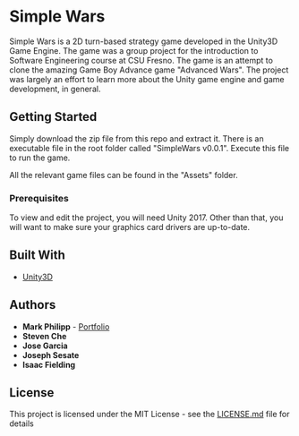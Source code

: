 # Simple Wars

Simple Wars is a 2D turn-based strategy game developed in the Unity3D Game Engine. The game was a group project for the introduction to Software Engineering course at CSU Fresno. The game is an attempt to clone the amazing Game Boy Advance game "Advanced Wars". The project was largely an effort to learn more about the Unity game engine and game development, in general.

## Getting Started

Simply download the zip file from this repo and extract it. There is an executable file in the root folder called "SimpleWars v0.0.1". Execute this file to run the game.

All the relevant game files can be found in the "Assets" folder.

### Prerequisites

To view and edit the project, you will need Unity 2017. Other than that, you will want to make sure your graphics card drivers are up-to-date.

## Built With

* [Unity3D](https://unity3d.com/)

## Authors

* **Mark Philipp** - [Portfolio](https://markallenphilipp.wordpress.com/)
* **Steven Che**
* **Jose Garcia**
* **Joseph Sesate**
* **Isaac Fielding**

## License

This project is licensed under the MIT License - see the [LICENSE.md](LICENSE.md) file for details
